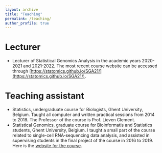 ```yaml
---
layout: archive
title: "Teaching"
permalink: /teaching/
author_profile: true
---
```


# Lecturer
- Lecturer of Statistical Genomics Analysis in the academic years 2020-2021 and 2021-2022. The most recent course website can be accessed through [https://statomics.github.io/SGA21/](https://statomics.github.io/SGA21/).

# Teaching assistant
 - Statistics, undergraduate course for Biologists, Ghent University, Belgium. Taught all computer and written practical sessions from 2014 to 2018. The Professor of the course is Prof. Lieven Clement.
 - Statistical Genomics, graduate course for Bioinformatis and Statistics students, Ghent University, Belgium. I taught a small part of the course related to single-cell RNA-sequencing data analysis, and assisted in supervising students in the final project of the course in 2016 to 2019. Here is the [website for the course](https://statomics.github.io/SGA2019/).
